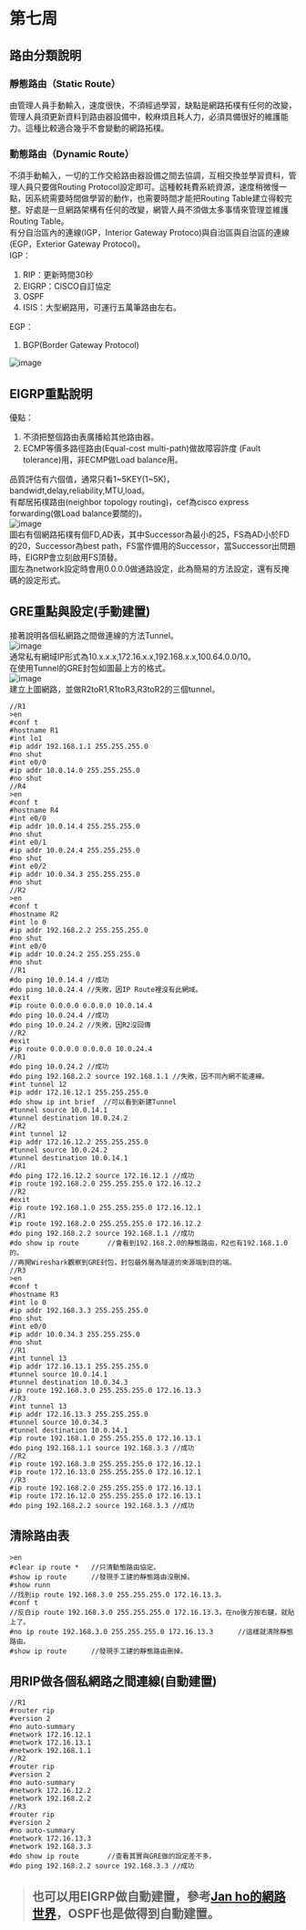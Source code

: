 # 第七周
## 路由分類說明
### 靜態路由（Static Route）    
由管理人員手動輸入，速度很快，不須經過學習，缺點是網路拓樸有任何的改變，管理人員須更新資料到路由器設備中，較麻煩且耗人力，必須具備很好的維護能力。這種比較適合幾乎不會變動的網路拓樸。       
### 動態路由（Dynamic Route）      
不須手動輸入，一切的工作交給路由器設備之間去協調，互相交換並學習資料，管理人員只要做Routing Protocol設定即可。這種較耗費系統資源，速度稍微慢一點，因系統需要時間做學習的動作，也需要時間才能把Routing Table建立得較完整。好處是一旦網路架構有任何的改變，網管人員不須做太多事情來管理並維護Routing Table。        
有分自治區內的連線(IGP，Interior Gateway Protoco)與自治區與自治區的連線(EGP，Exterior Gateway Protocol)。       
IGP：        
 1. RIP：更新時間30秒          
 2. EIGRP：CISCO自訂協定          
 3. OSPF        
 4. ISIS：大型網路用，可運行五萬筆路由左右。                 
        
EGP：          
 1. BGP(Border Gateway Protocol)                        
         
![image](IMG20191022142531.jpg)           

## EIGRP重點說明             
優點：        
 1. 不須把整個路由表廣播給其他路由器。     
 2. ECMP等價多路徑路由(Equal-cost multi-path)做故障容許度 (Fault tolerance)用，非ECMP做Load balance用。              

品質評估有六個值，通常只看1~5KEY(1~5K)，bandwidt,delay,reliability,MTU,load。        
有鄰居拓樸路由(neighbor topology routing)，cef為cisco express forwarding(做Load balance要關的)。          
![image](IMG20191022142550.jpg)            
圖右有個網路拓樸有個FD,AD表，其中Successor為最小的25，FS為AD小於FD的20，Successor為best path，FS當作備用的Successor，當Successor出問題時，EIGRP會立刻啟用FS頂替。      
圖左為network設定時會用0.0.0.0做通路設定，此為簡易的方法設定，還有反掩碼的設定形式。        
## GRE重點與設定(手動建置)       
接著說明各個私網路之間做連線的方法Tunnel。           
![image](IMG_20191022_154049.jpg)             
通常私有網域IP形式為10.x.x.x,172.16.x.x,192.168.x.x,100.64.0.0/10。        
在使用Tunnel的GRE封包如圖最上方的格式。        
![image](a.png)         
建立上圖網路，並做R2toR1,R1toR3,R3toR2的三個tunnel。
```
//R1
>en
#conf t
#hostname R1
#int lo1
#ip addr 192.168.1.1 255.255.255.0
#no shut
#int e0/0
#ip addr 10.0.14.0 255.255.255.0
#no shut
//R4
>en
#conf t
#hostname R4
#int e0/0
#ip addr 10.0.14.4 255.255.255.0
#no shut
#int e0/1
#ip addr 10.0.24.4 255.255.255.0
#no shut
#int e0/2
#ip addr 10.0.34.3 255.255.255.0
#no shut
//R2
>en
#conf t
#hostname R2
#int lo 0
#ip addr 192.168.2.2 255.255.255.0
#no shut
#int e0/0
#ip addr 10.0.24.2 255.255.255.0
#no shut
//R1
#do ping 10.0.14.4 //成功
#do ping 10.0.24.4 //失敗，因IP Route裡沒有此網域。
#exit
#ip route 0.0.0.0 0.0.0.0 10.0.14.4
#do ping 10.0.24.4 //成功
#do ping 10.0.24.2 //失敗，因R2沒回傳
//R2
#exit
#ip route 0.0.0.0 0.0.0.0 10.0.24.4
//R1
#do ping 10.0.24.2 //成功
#do ping 192.168.2.2 source 192.168.1.1 //失敗，因不同內網不能連線。
#int tunnel 12
#ip addr 172.16.12.1 255.255.255.0
#do show ip int brief  //可以看到新建Tunnel
#tunnel source 10.0.14.1
#tunnel destination 10.0.24.2
//R2
#int tunnel 12
#ip addr 172.16.12.2 255.255.255.0
#tunnel source 10.0.24.2
#tunnel destination 10.0.14.1
//R1
#do ping 172.16.12.2 source 172.16.12.1 //成功
#ip route 192.168.2.0 255.255.255.0 172.16.12.2
//R2
#exit
#ip route 192.168.1.0 255.255.255.0 172.16.12.1
//R1
#ip route 192.168.2.0 255.255.255.0 172.16.12.2
#do ping 192.168.2.2 source 192.168.1.1 //成功
#do show ip route       //會看到192.168.2.0的靜態路由，R2也有192.168.1.0的。
//再開Wireshark觀察到GRE封包，封包最外層為隧道的來源端到目的端。
//R3
>en
#conf t
#hostname R3
#int lo 0
#ip addr 192.168.3.3 255.255.255.0
#no shut
#int e0/0
#ip addr 10.0.34.3 255.255.255.0
#no shut
//R1
#int tunnel 13
#ip addr 172.16.13.1 255.255.255.0
#tunnel source 10.0.14.1
#tunnel destination 10.0.34.3
#ip route 192.168.3.0 255.255.255.0 172.16.13.3
//R3
#int tunnel 13
#ip addr 172.16.13.3 255.255.255.0
#tunnel source 10.0.34.3
#tunnel destination 10.0.14.1
#ip route 192.168.1.0 255.255.255.0 172.16.13.1
#do ping 192.168.1.1 source 192.168.3.3 //成功
//R2
#ip route 192.168.3.0 255.255.255.0 172.16.12.1
#ip route 172.16.13.0 255.255.255.0 172.16.12.1
//R3
#ip route 192.168.2.0 255.255.255.0 172.16.13.1
#ip route 172.16.12.0 255.255.255.0 172.16.13.1
#do ping 192.168.2.2 source 192.168.3.3 //成功
```
## 清除路由表     
```
>en
#clear ip route *   //只清動態路由協定。
#show ip route      //發現手工建的靜態路由沒刪掉。
#show runn
//找到ip route 192.168.3.0 255.255.255.0 172.16.13.3。
#conf t
//反白ip route 192.168.3.0 255.255.255.0 172.16.13.3，在no後方按右鍵，就貼上了。
#no ip route 192.168.3.0 255.255.255.0 172.16.13.3      //這樣就清除靜態路由。
#show ip route      //發現手工建的靜態路由刪掉。
```
## 用RIP做各個私網路之間連線(自動建置)        
```
//R1
#router rip
#version 2
#no auto-summary
#network 172.16.12.1
#network 172.16.13.1
#network 192.168.1.1
//R2
#router rip
#version 2
#no auto-summary
#network 172.16.12.2
#network 192.168.2.2
//R3
#router rip
#version 2
#no auto-summary
#network 172.16.13.3
#network 192.168.3.3
#do show ip route       //查看其實與GRE做的設定差不多。
#do ping 192.168.2.2 source 192.168.3.3 //成功
```
> ## 也可以用EIGRP做自動建置，參考[Jan ho的網路世界](https://www.jannet.hk/zh-Hant/post/generic-routing-encapsulation-gre/)，OSPF也是做得到自動建置。